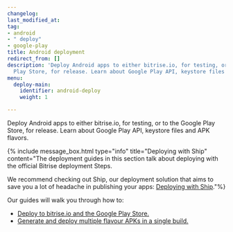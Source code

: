 ```yaml
---
changelog:
last_modified_at:
tag:
- android
- " deploy"
- google-play
title: Android deployment
redirect_from: []
description: 'Deploy Android apps to either bitrise.io, for testing, or to the Google
  Play Store, for release. Learn about Google Play API, keystore files and APK flavors. '
menu:
  deploy-main:
    identifier: android-deploy
    weight: 1

---
```

Deploy Android apps to either bitrise.io, for testing, or to the Google Play Store, for release. Learn about Google Play API, keystore files and APK flavors.

{% include message_box.html type="info" title="Deploying with Ship" content="The deployment guides in this section talk about deploying with the official Bitrise deployment Steps. 

We recommend checking out Ship, our deployment solution that aims to save you a lot of headache in publishing your apps: [Deploying with Ship](/deploy/ship/)."%}

Our guides will walk you through how to:

* [Deploy to bitrise.io and the Google Play Store.](/deploy/android-deploy/deploying-android-apps/)
* [Generate and deploy multiple flavour APKs in a single build.](/deploy/android-deploy/generate-and-deploy-multiple-flavor-apks-in-a-single-workflow/)
